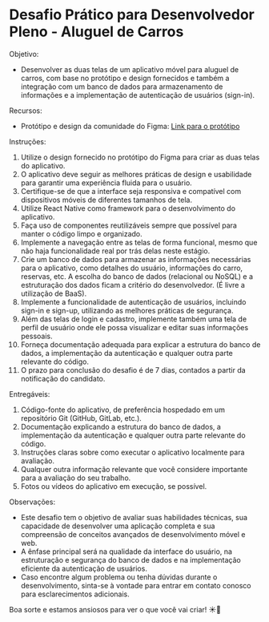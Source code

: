 # Desafio Prático para Desenvolvedor Pleno - Aluguel de Carros

Objetivo:

- Desenvolver as duas telas de um aplicativo móvel para aluguel de carros, com base no protótipo e design fornecidos e também a integração com um banco de dados para armazenamento de informações e a implementação de autenticação de usuários (sign-in).

Recursos:

- Protótipo e design da comunidade do Figma: [Link para o protótipo](https://www.figma.com/community/file/941369700854935129/car-rental-app-ui)

Instruções:

1. Utilize o design fornecido no protótipo do Figma para criar as duas telas do aplicativo.
2. O aplicativo deve seguir as melhores práticas de design e usabilidade para garantir uma experiência fluida para o usuário.
3. Certifique-se de que a interface seja responsiva e compatível com dispositivos móveis de diferentes tamanhos de tela.
4. Utilize React Native como framework para o desenvolvimento do aplicativo.
5. Faça uso de componentes reutilizáveis sempre que possível para manter o código limpo e organizado.
6. Implemente a navegação entre as telas de forma funcional, mesmo que não haja funcionalidade real por trás delas neste estágio.
7. Crie um banco de dados para armazenar as informações necessárias para o aplicativo, como detalhes do usuário, informações do carro, reservas, etc. A escolha do banco de dados (relacional ou NoSQL) e a estruturação dos dados ficam a critério do desenvolvedor. (É livre a utilização de BaaS).
8. Implemente a funcionalidade de autenticação de usuários, incluindo sign-in e sign-up, utilizando as melhores práticas de segurança.
9. Além das telas de login e cadastro, implemente também uma tela de perfil de usuário onde ele possa visualizar e editar suas informações pessoais.
10. Forneça documentação adequada para explicar a estrutura do banco de dados, a implementação da autenticação e qualquer outra parte relevante do código.
11. O prazo para conclusão do desafio é de 7 dias, contados a partir da notificação do candidato.

Entregáveis:

1. Código-fonte do aplicativo, de preferência hospedado em um repositório Git (GitHub, GitLab, etc.).
2. Documentação explicando a estrutura do banco de dados, a implementação da autenticação e qualquer outra parte relevante do código.
3. Instruções claras sobre como executar o aplicativo localmente para avaliação.
4. Qualquer outra informação relevante que você considere importante para a avaliação do seu trabalho.
5. Fotos ou vídeos do aplicativo em execução, se possível.

Observações:

- Este desafio tem o objetivo de avaliar suas habilidades técnicas, sua capacidade de desenvolver uma aplicação completa e sua compreensão de conceitos avançados de desenvolvimento móvel e web.
- A ênfase principal será na qualidade da interface do usuário, na estruturação e segurança do banco de dados e na implementação eficiente da autenticação de usuários.
- Caso encontre algum problema ou tenha dúvidas durante o desenvolvimento, sinta-se à vontade para entrar em contato conosco para esclarecimentos adicionais.

Boa sorte e estamos ansiosos para ver o que você vai criar! ☀🚀

